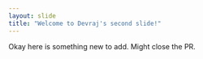 ```yaml
---
layout: slide
title: "Welcome to Devraj's second slide!"
---
```

Okay here is something new to add. Might close the PR.
